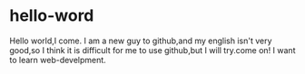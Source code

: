 # hello-word
Hello world,I come.
I am a new guy to github,and my english isn't very good,so I think it is difficult for me to use github,but I will try.come on!
I want to learn web-develpment.
